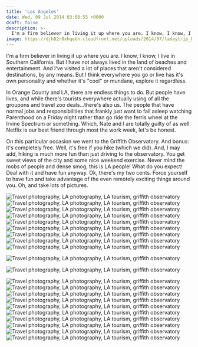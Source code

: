 ```yaml
---
title: 'Los Angeles'
date: Wed, 09 Jul 2014 03:08:55 +0000
draft: false
description: >-
  I'm a firm believer in living it up where you are. I know, I know, I live in Southern California. But I have not always lived in the land of beaches and entertainment.
image: https://djh82r8xhqebh.cloudfront.net/uploads/2014/07/ladaytrip_blog-14.jpg
---
```


I'm a firm believer in living it up where you are. I know, I know, I live in Southern California. But I have not always lived in the land of beaches and entertainment. And I've visited a lot of places that aren't considered destinations, by any means. But I think everywhere you go or live has it's own personality and whether it's "cool" or mundane, explore it regardless.

In Orange County and LA, there are endless things to do. But people have lives, and while there's tourists everywhere actually using of all the groupons and travel zoo deals...there's also us. The people that have normal jobs and responsibilities that frankly just want to fall asleep watching Parenthood on a Friday night rather than go ride the ferris wheel at the Irvine Spectrum or something. Which, Nate and I are totally guilty of as well. Netflix is our best friend through most the work week, let's be honest.

On this particular occasion we went to the Griffith Observatory. And bonus: it's completely free. Well, it's free if you hike (which we did). And, I may add, hiking is much more fun than just driving to the observatory. You get sweet views of the city and some nice weekend exercise. Never mind the mobs of people and dense smog, this is LA people! What do you expect! Deal with it and have fun anyway. Ok, there's my two cents. Force yourself to have fun and take advantage of the even remotely exciting things around you. Oh, and take lots of pictures.

![Travel photography, LA photography, LA tourism, griffith observatory](https://djh82r8xhqebh.cloudfront.net/uploads/2014/07/ladaytrip_blog-14.jpg) ![Travel photography, LA photography, LA tourism, griffith observatory](https://djh82r8xhqebh.cloudfront.net/uploads/2014/07/ladaytrip_blog-11.jpg) ![Travel photography, LA photography, LA tourism, griffith observatory](https://djh82r8xhqebh.cloudfront.net/uploads/2014/07/ladaytrip_blog-16.jpg) ![Travel photography, LA photography, LA tourism, griffith observatory](https://djh82r8xhqebh.cloudfront.net/uploads/2014/07/ladaytrip_blog-17.jpg) ![Travel photography, LA photography, LA tourism, griffith observatory](https://djh82r8xhqebh.cloudfront.net/uploads/2014/07/ladaytrip_blog-13.jpg) ![Travel photography, LA photography, LA tourism, griffith observatory](https://djh82r8xhqebh.cloudfront.net/uploads/2014/07/ladaytrip_blog-19.jpg) ![Travel photography, LA photography, LA tourism, griffith observatory](https://djh82r8xhqebh.cloudfront.net/uploads/2014/07/ladaytrip_blog-10.jpg) ![Travel photography, LA photography, LA tourism, griffith observatory](https://djh82r8xhqebh.cloudfront.net/uploads/2014/07/ladaytrip_blog-15.jpg) ![Travel photography, LA photography, LA tourism, griffith observatory](https://djh82r8xhqebh.cloudfront.net/uploads/2014/07/ladaytrip_blog-12.jpg)

![Travel photography, LA photography, LA tourism, griffith observatory](https://djh82r8xhqebh.cloudfront.net/uploads/2014/07/ladaytrip_blog-18.jpg)

![Travel photography, LA photography, LA tourism, griffith observatory](https://djh82r8xhqebh.cloudfront.net/uploads/2014/07/ladaytrip_blog-22.jpg)

![Travel photography, LA photography, LA tourism, griffith observatory](https://djh82r8xhqebh.cloudfront.net/uploads/2014/07/ladaytrip_blog-8.jpg) ![Travel photography, LA photography, LA tourism, griffith observatory](https://djh82r8xhqebh.cloudfront.net/uploads/2014/07/ladaytrip_blog-9.jpg) ![Travel photography, LA photography, LA tourism, griffith observatory](https://djh82r8xhqebh.cloudfront.net/uploads/2014/07/ladaytrip_blog-20.jpg) ![Travel photography, LA photography, LA tourism, griffith observatory](https://djh82r8xhqebh.cloudfront.net/uploads/2014/07/ladaytrip_blog-6.jpg) ![Travel photography, LA photography, LA tourism, griffith observatory](https://djh82r8xhqebh.cloudfront.net/uploads/2014/07/ladaytrip_blog-4.jpg) ![Travel photography, LA photography, LA tourism, griffith observatory](https://djh82r8xhqebh.cloudfront.net/uploads/2014/07/ladaytrip_blog-21.jpg)![Travel photography, LA photography, LA tourism, griffith observatory](https://djh82r8xhqebh.cloudfront.net/uploads/2014/07/ladaytrip_blog-7.jpg) ![Travel photography, LA photography, LA tourism, griffith observatory](https://djh82r8xhqebh.cloudfront.net/uploads/2014/07/ladaytrip_blog-3.jpg) ![Travel photography, LA photography, LA tourism, griffith observatory](https://djh82r8xhqebh.cloudfront.net/uploads/2014/07/ladaytrip_blog-5.jpg) ![Travel photography, LA photography, LA tourism, griffith observatory](https://djh82r8xhqebh.cloudfront.net/uploads/2014/07/ladaytrip_blog-1.jpg)